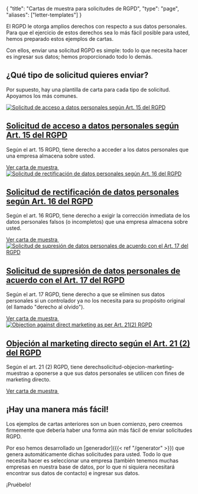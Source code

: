{
	"title": "Cartas de muestra para solicitudes de RGPD",
	"type": "page",
	"aliases": ["letter-templates"]
}

El RGPD le otorga amplios derechos con respecto a sus datos personales. Para que el ejercicio de estos derechos sea lo más fácil posible para usted, hemos preparado estos ejemplos de cartas.

Con ellos, enviar una solicitud RGPD es simple: todo lo que necesita hacer es ingresar sus datos; hemos proporcionado todo lo demás.

## ¿Qué tipo de solicitud quieres enviar?

Por supuesto, hay una plantilla de carta para cada tipo de solicitud. Apoyamos los más comunes.

<article class="list-article icon-list-article">
    <div class="col25 article-featured-image"><a href="/blog/solicitud-acceso-muestra/"><img class="image" src="/card-icons/view.svg" alt="Solicitud de acceso a datos personales según Art. 15 del RGPD"></a></div>
    <div class="padded col75">
        <a href="/blog/solicitud-acceso-muestra/"><h1>Solicitud de acceso a datos personales según Art. 15 del RGPD</h1></a>
        <p class="description">
            Según el art. 15 RGPD, tiene derecho a acceder a los datos personales que una empresa almacena sobre usted.
        </p>
    </div>
    <div class="clearfix"></div>
    <a class="button button-primary read-more-button" href="/blog/solicitud-acceso-muestra/">Ver carta de muestra&nbsp;<span class="icon icon-arrow-right"></span></a>
</article>

<article class="list-article icon-list-article">
    <div class="col25 article-featured-image"><a href="/blog/solicitud-rectificacion-muestra/"><img class="image" src="/card-icons/edit.svg" alt="Solicitud de rectificación de datos personales según Art. 16 del RGPD"></a></div>
    <div class="padded col75">
        <a href="/blog/solicitud-rectificacion-muestra/"><h1>Solicitud de rectificación de datos personales según Art. 16 del RGPD</h1></a>
        <p class="description">
            Según el art. 16 RGPD, tiene derecho a exigir la corrección inmediata de los datos personales falsos (o incompletos) que una empresa almacena sobre usted.
        </p>
    </div>
    <div class="clearfix"></div>
    <a class="button button-primary read-more-button" href="/blog/solicitud-rectificacion-muestra/">Ver carta de muestra&nbsp;<span class="icon icon-arrow-right"></span></a>
</article>

<article class="list-article icon-list-article">
    <div class="col25 article-featured-image"><a href="/blog/solicitud-eliminacion-muestra/"><img class="image" src="/card-icons/erase.svg" alt="Solicitud de supresión de datos personales de acuerdo con el Art. 17 del RGPD"></a></div>
    <div class="padded col75">
        <a href="/blog/solicitud-eliminacion-muestra/"><h1>Solicitud de supresión de datos personales de acuerdo con el Art. 17 del RGPD</h1></a>
        <p class="description">
            Según el art. 17 RGPD, tiene derecho a que se eliminen sus datos personales si un controlador ya no los necesita para su propósito original (el llamado "derecho al olvido").
        </p>
    </div>
    <div class="clearfix"></div>
    <a class="button button-primary read-more-button" href="/blog/solicitud-eliminacion-muestra/">Ver carta de muestra&nbsp;<span class="icon icon-arrow-right"></span></a>
</article>

<article class="list-article icon-list-article">
    <div class="col25 article-featured-image"><a href="/blog/solicitud-objecion-marketing-muestra/"><img class="image" src="/card-icons/warning.svg" alt="Objection against direct marketing as per Art. 21(2) RGPD"></a></div>
    <div class="padded col75">
        <a href="/blog/solicitud-objecion-marketing-muestra/"><h1>Objeción al marketing directo según el Art. 21 (2) del RGPD</h1></a>
        <p class="description">
           Según el art. 21 (2) RGPD, tiene derechsolicitud-objecion-marketing-muestrao a oponerse a que sus datos personales se utilicen con fines de marketing directo.
        </p>
    </div>
    <div class="clearfix"></div>
    <a class="button button-primary read-more-button" href="/blog/solicitud-objecion-marketing-muestra/">Ver carta de muestra&nbsp;<span class="icon icon-arrow-right"></span></a>
</article>

## ¡Hay una manera más fácil!

Los ejemplos de cartas anteriores son un buen comienzo, pero creemos firmemente que debería haber una forma aún más fácil de enviar solicitudes RGPD.

Por eso hemos desarrollado un [generador]({{< ref "/generator" >}}) que genera automáticamente dichas solicitudes para usted. Todo lo que necesita hacer es seleccionar una empresa (también tenemos muchas empresas en nuestra base de datos, por lo que ni siquiera necesitará encontrar sus datos de contacto) e ingresar sus datos.

¡Pruébelo!
